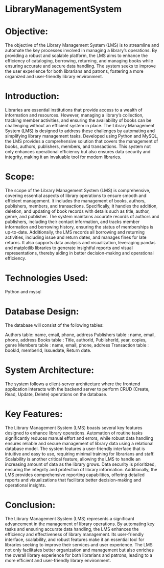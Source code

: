 # LibraryManagementSystem
# Objective:
The objective of the Library Management System (LMS) is to streamline and automate the key processes involved in managing a library’s operations. By providing a robust and scalable platform, the LMS aims to enhance the efficiency of cataloging, borrowing, returning, and managing books while ensuring accurate and secure data handling. The system seeks to improve the user experience for both librarians and patrons, fostering a more organized and user-friendly library environment.

# Introduction:
Libraries are essential institutions that provide access to a wealth of information and resources. However, managing a library’s collection, tracking member activities, and ensuring the availability of books can be challenging without an efficient system in place. The Library Management System (LMS) is designed to address these challenges by automating and simplifying library management tasks. Developed using Python and MySQL, the LMS provides a comprehensive solution that covers the management of books, authors, publishers, members, and transactions. This system not only enhances operational efficiency but also ensures data security and integrity, making it an invaluable tool for modern libraries.

# Scope:
The scope of the Library Management System (LMS) is comprehensive, covering essential aspects of library operations to ensure smooth and efficient management. It includes the management of books, authors, publishers, members, and transactions. Specifically, it handles the addition, deletion, and updating of book records with details such as title, author, genre, and publisher. The system maintains accurate records of authors and publishers, including their contact information, and tracks member information and borrowing history, ensuring the status of memberships is up-to-date. Additionally, the LMS records all borrowing and returning activities, including issue and return dates, and manages fines for late returns. It also supports data analysis and visualization, leveraging pandas and matplotlib libraries to generate insightful reports and visual representations, thereby aiding in better decision-making and operational efficiency.

# Technologies Used:
Python and mysql

# Database Design:
The database will consist of the following tables:

Authors table: name, email, phone, address
Publishers table : name, email, phone, address
Books table : Title, authorId, PublisherId, year, copies, genre
Members table : name, email, phone, address
Transaction table : bookId, memberId, Issuedate, Return date.

# System Architecture:
The system follows a client-server architecture where the frontend application interacts with the backend server to perform CRUD (Create, Read, Update, Delete) operations on the database.

# Key Features:
The Library Management System (LMS) boasts several key features designed to enhance library operations. Automation of routine tasks significantly reduces manual effort and errors, while robust data handling ensures reliable and secure management of library data using a relational database model. The system features a user-friendly interface that is intuitive and easy to use, requiring minimal training for librarians and staff. Scalability is another critical feature, allowing the LMS to handle an increasing amount of data as the library grows. Data security is prioritized, ensuring the integrity and protection of library information. Additionally, the LMS provides comprehensive reporting capabilities, offering detailed reports and visualizations that facilitate better decision-making and operational insights.

# Conclusion:
The Library Management System (LMS) represents a significant advancement in the management of library operations. By automating key tasks and ensuring accurate data handling, the LMS enhances the efficiency and effectiveness of library management. Its user-friendly interface, scalability, and robust features make it an essential tool for libraries seeking to improve their services and user experience. The LMS not only facilitates better organization and management but also enriches the overall library experience for both librarians and patrons, leading to a more efficient and user-friendly library environment.
